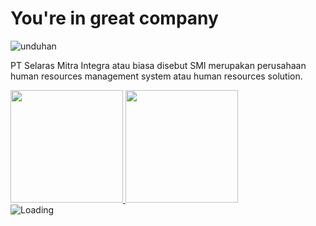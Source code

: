 # You're in great company 
![unduhan](https://user-images.githubusercontent.com/90593133/178882501-2ddd417c-7189-49fb-949a-de2c50daa0ff.jpg)

PT Selaras Mitra Integra atau biasa disebut SMI merupakan perusahaan human resources management system atau human resources solution.
    <p align="left">
<a href="https://github.com/itselaras">
  <img height="180em" src="https://github-readme-stats-eight-theta.vercel.app/api?username=itselaras&show_icons=true&theme=algolia&include_all_commits=true&count_private=true"/>
  <img height="180em" src="https://github-readme-stats-eight-theta.vercel.app/api/top-langs/?username=itselaras&layout=compact&langs_count=8&theme=algolia"/>
</a>  
     <img align="center" src = "https://profile-counter.glitch.me/itselaras/count.svg" alt ="Loading">
</p>
 

